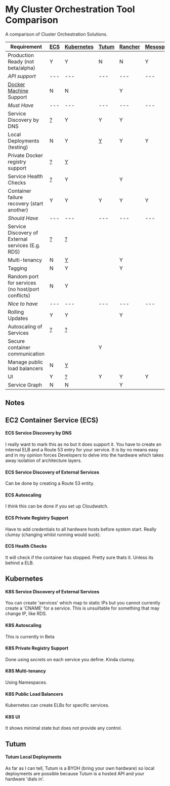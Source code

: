 # My Cluster Orchestration Tool Comparison
A comparison of Cluster Orchestration Solutions.

| Requirement | [ECS](https://aws.amazon.com/ecs/details/) | [Kubernetes](http://kubernetes.io) | [Tutum](https://www.tutum.co) | [Rancher](http://rancher.com) | [Mesosphere](https://mesosphere.com) |
| --------------- | --- | --- | --- | --- | --- |
| Production Ready (not beta/alpha) | Y | Y | N | N | Y |
| *API support* | --- | --- | --- | --- | --- |
| [Docker Machine](https://docs.docker.com/machine/) Support | N | N | | Y | |
| *Must Have* | --- | --- | --- | --- | --- |
| Service Discovery by DNS | [?](#ecs-service-discovery-by-dns) | Y | Y | Y | |
| Local Deployments (testing) | N | Y | [Y](#tutum-local-deployments) | Y | Y |
| Private Docker registry support | [?](#ecs-private-registry-support) | [Y](#k8s-private-registry-support) | | | |
| Service Health Checks | [?](#ecs-health-checks) | Y | | Y | |
| Container failure recovery (start another) | Y | Y | Y | Y | Y |
| *Should Have* | --- | --- | --- | --- | --- |
| Service Discovery of External services (E.g. RDS) | [?](#ecs-service-discovery-of-external-services) | [?](#k8s-service-discovery-of-external-services) | | | |
| Multi-tenancy | N | [Y](#k8s-multi-tenancy) | | Y | |
| Tagging | N | Y | | Y | |
| Random port for services (no host/port conflicts) | N | Y | | |
| *Nice to have* | --- | --- | --- | --- | --- |
| Rolling Updates | Y | Y | | Y | |
| Autoscaling of Services | [?](#ecs-autoscaling) | [?](#k8s-autoscaling) | | | |
| Secure container communication | | | Y | | |
| Manage public load balancers | N | [Y](#k8s-public-load-balancers) | | | |
| UI | Y | [?](#k8s-ui) | Y | Y | Y |
| Service Graph | N |N | | Y | |

## Notes
## EC2 Container Service (ECS)
#### ECS Service Discovery by DNS
I really want to mark this as no but it does support it. You have to create an internal ELB and a Route 53 entry for your service.
It is by no means easy and in my opinion forces Developers to delve into the hardware which takes away isolation of architecture layers.
#### ECS Service Discovery of External Services
Can be done by creating a Route 53 entity.
#### ECS Autoscaling
I think this can be done if you set up Cloudwatch.
#### ECS Private Registry Support
Have to add credentials to all hardware hosts before system start. Really clumsy (changing whilst running would suck).
#### ECS Health Checks
It will check if the container has stopped. Pretty sure thats it. Unless its behind a ELB.

## Kubernetes
#### K8S Service Discovery of External Services
You can create 'services' which map to static IPs but you cannot currently create a 'CNAME' for a service. This is unsuiltable for something that may change IP, like RDS.
#### K8S Autoscaling
This is currently in Beta
#### K8S Private Registry Support
Done using *secrets* on each service you define. Kinda clumsy.
#### K8S Multi-tenancy
Using Namespaces.
#### K8S Public Load Balancers
Kubernetes can create ELBs for specific services.
#### K8S UI
It shows minimal state but does not provide any control.

## Tutum
#### Tutum Local Deployments
As far as I can tell, Tutum is a BYOH (bring your own hardware) so local deployments are possible because Tutum is a hosted API and your hardware 'dials in'.
